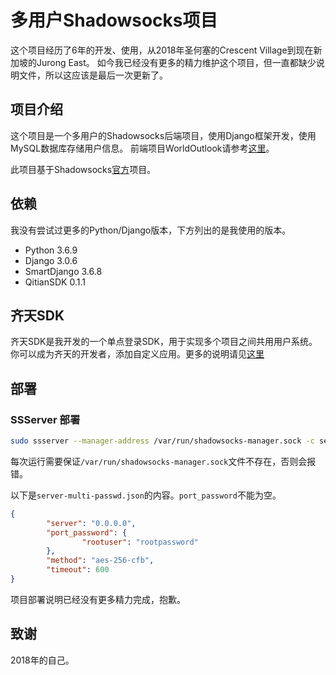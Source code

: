 # 多用户Shadowsocks项目

这个项目经历了6年的开发、使用，从2018年圣何塞的Crescent Village到现在新加坡的Jurong East。
如今我已经没有更多的精力维护这个项目，但一直都缺少说明文件，所以这应该是最后一次更新了。

## 项目介绍

这个项目是一个多用户的Shadowsocks后端项目，使用Django框架开发，使用MySQL数据库存储用户信息。
前端项目WorldOutlook请参考[这里](https://github.com/Jyonn/WorldOutlook)。

此项目基于Shadowsocks[官方](https://github.com/shadowsocks/shadowsocks)项目。

## 依赖

我没有尝试过更多的Python/Django版本，下方列出的是我使用的版本。

- Python 3.6.9
- Django 3.0.6
- SmartDjango 3.6.8
- QitianSDK 0.1.1

## 齐天SDK

齐天SDK是我开发的一个单点登录SDK，用于实现多个项目之间共用用户系统。
你可以成为齐天的开发者，添加自定义应用。更多的说明请见[这里](https://qt.6-79.cn/)

## 部署

### SSServer 部署

```bash
sudo ssserver --manager-address /var/run/shadowsocks-manager.sock -c server-multi-passwd.json
```

每次运行需要保证`/var/run/shadowsocks-manager.sock`文件不存在，否则会报错。

以下是`server-multi-passwd.json`的内容。`port_password`不能为空。

```json
{
        "server": "0.0.0.0",
        "port_password": {
                "rootuser": "rootpassword"
        },
        "method": "aes-256-cfb",
        "timeout": 600
}
```

项目部署说明已经没有更多精力完成，抱歉。

## 致谢

2018年的自己。